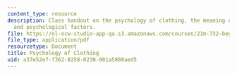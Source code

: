 ```yaml
---
content_type: resource
description: Class handout on the psychology of clothing, the meaning of clothes,
  and psychological factors.
file: https://ol-ocw-studio-app-qa.s3.amazonaws.com/courses/21m-732-beginning-costume-design-and-construction-fall-2008/a37e52e7f36282580230001a5880aed5_notes.pdf
file_type: application/pdf
resourcetype: Document
title: Psychology of Clothing
uid: a37e52e7-f362-8258-0230-001a5880aed5
---
```

